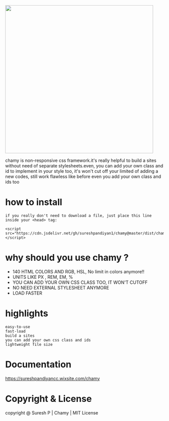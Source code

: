 


<img src ="https://user-images.githubusercontent.com/112636345/200242913-07daade9-8315-4eeb-b671-90ba7b0acbed.png" width="470px">


chamy is non-responsive css framework.it's really helpful to build a sites without need of separate stylesheets.even, you can add your own class and id to implement in your style too, it's won't cut off your limited of adding a new codes, still work flawless like before even you add your own class and ids too

# how to install
    
    if you really don't need to download a file, just place this line inside your <head> tag:
    
    <script src="https://cdn.jsdelivr.net/gh/sureshpandiyan1/chamy@master/dist/chamy.min.js"></script>


# why should you use chamy ?

- 140 HTML COLORS AND RGB, HSL, No limit in colors anymore!!
- UNITS LIKE PX , REM, EM, %
- YOU CAN ADD YOUR OWN CSS CLASS TOO, IT WON'T CUTOFF
- NO NEED EXTERNAL STYLESHEET ANYMORE
- LOAD FASTER


# highlights
    easy-to-use
    fast-load
    build a sites
    you can add your own css class and ids
    lightweight file size
    
    
# Documentation
https://sureshpandiyancc.wixsite.com/chamy

# Copyright & License
copyright @ Suresh P | Chamy | MIT License


